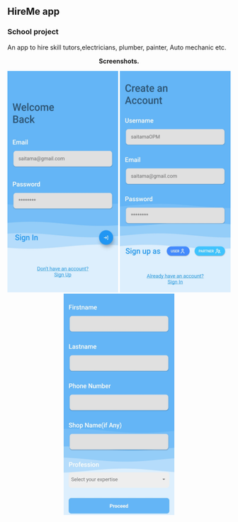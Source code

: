 ## HireMe app
### School project
<p>An app to hire skill tutors,electricians, plumber, painter, Auto mechanic etc.</p>
<p align=center><b>Screenshots.</b></p>
<p align=center>
  <img src="https://github.com/Y-KUN-21/hire_me_app/blob/master/screenshots/signin.jpg" width="250"  height="500">
  <img src="https://github.com/Y-KUN-21/hire_me_app/blob/master/screenshots/signup.jpg" width="250" height="500">
  <img src="https://github.com/Y-KUN-21/hire_me_app/blob/master/screenshots/signuppartner.jpg" width="250" height="500">
</p>
